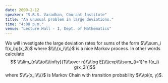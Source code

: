 ```yaml
---
date: 2009-2-12
speaker: "S.R.S. Varadhan, Courant Institute"
title: "An unusual problem in large deviations."
time: "4:00 p.m." 
venue: "Lecture Hall - I, Dept. of Mathematics"
---
```

We will investigate the large deviation rates for sums of the form $\\\\sum_i f(x_i)g(x_2i)$ where $\\\\{x_i\\\\}$ is a nice Markov process. In other words calculate $$ \\\\lim_{n\\\\to\\\\infty}{1\\\\over n}\\\\log E[\\\\exp\\\\sum_{i=1}^n f(x_i) g(x_2i)]$$ where $\\\\{x_i\\\\}$ is Markov Chain with transition probability $\\\\pi(x, y)$.
